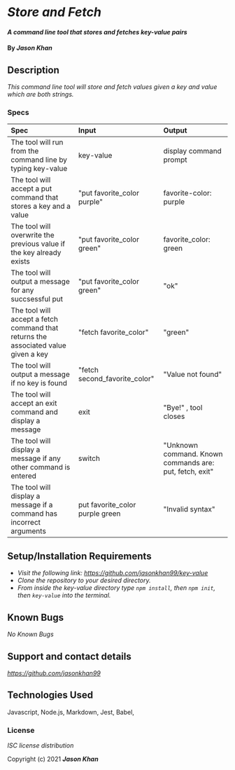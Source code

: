 # _Store and Fetch_

#### _A command line tool that stores and fetches key-value pairs_

#### By _**Jason Khan**_

## Description

_This command line tool will store and fetch values given a key and value which are both strings._

### Specs
| Spec | Input | Output |
| :----- | :------ | :------ |
| The tool will run from the command line by typing key-value | key-value | display command prompt |
| The tool will accept a put command that stores a key and a value | "put favorite_color purple" | favorite-color: purple |
| The tool will overwrite the previous value if the key already exists | "put favorite_color green" | favorite_color: green |
| The tool will output a message for any succsessful put  | "put favorite_color green" | "ok" |
| The tool will accept a fetch command that returns the associated value given a key  | "fetch favorite_color" | "green" |
| The tool will output a message if no key is found  | "fetch second_favorite_color" | "Value not found" |
| The tool will accept an exit command and display a message  | exit | "Bye!" , tool closes |
| The tool will display a message if any other command is entered  | switch | "Unknown command. Known commands are: put, fetch, exit" |
| The tool will display a message if a command has incorrect arguments | put favorite_color purple green | "Invalid syntax" |

## Setup/Installation Requirements

* _Visit the following link: https://github.com/jasonkhan99/key-value_
* _Clone the repository to your desired directory._
* _From inside the key-value directory type `npm install`, then `npm init`, then `key-value` into the terminal._

## Known Bugs

_No Known Bugs_

## Support and contact details

_https://github.com/jasonkhan99_

## Technologies Used

Javascript,
Node.js,
Markdown,
Jest,
Babel,

### License

*ISC license distribution*

Copyright (c) 2021 **_Jason Khan_**

